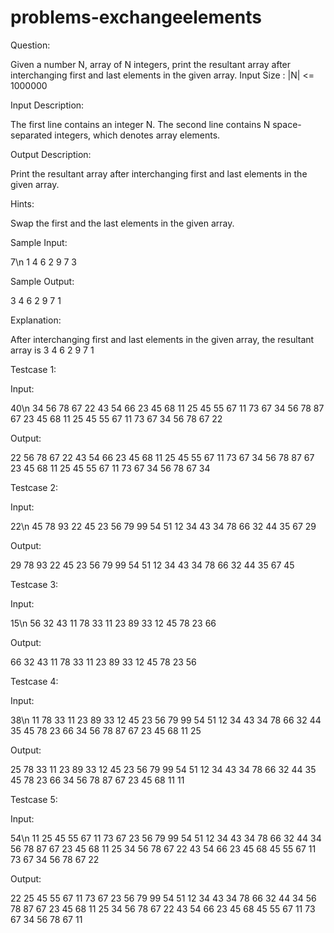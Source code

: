 # problems-exchangeelements

Question:

Given a number N, array of N integers, print the resultant array after interchanging first and last elements in the given array. Input Size : |N| <= 1000000

Input Description:

The first line contains an integer N. The second line contains N space-separated integers, which denotes array elements.

Output Description:

Print the resultant array after interchanging first and last elements in the given array.

Hints:

Swap the first and the last elements in the given array.

Sample Input:

7\n 
1 4 6 2 9 7 3

Sample Output:

3 4 6 2 9 7 1

Explanation:

After interchanging first and last elements in the given array, the resultant array is 3 4 6 2 9 7 1

Testcase 1:

Input:

40\n 
34 56 78 67 22 43 54 66 23 45 68 11 25 45 55 67 11 73 67 34 56 78 87 67 23 45 68 11 25 45 55 67 11 73 67 34 56 78 67 22

Output:

22 56 78 67 22 43 54 66 23 45 68 11 25 45 55 67 11 73 67 34 56 78 87 67 23 45 68 11 25 45 55 67 11 73 67 34 56 78 67 34

Testcase 2:

Input:

22\n
45 78 93 22 45 23 56 79 99 54 51 12 34 43 34 78 66 32 44 35 67 29

Output:

29 78 93 22 45 23 56 79 99 54 51 12 34 43 34 78 66 32 44 35 67 45

Testcase 3:

Input:

15\n
56 32 43 11 78 33 11 23 89 33 12 45 78 23 66

Output:

66 32 43 11 78 33 11 23 89 33 12 45 78 23 56

Testcase 4:

Input:

38\n
11 78 33 11 23 89 33 12 45 23 56 79 99 54 51 12 34 43 34 78 66 32 44 35 45 78 23 66 34 56 78 87 67 23 45 68 11 25

Output:

25 78 33 11 23 89 33 12 45 23 56 79 99 54 51 12 34 43 34 78 66 32 44 35 45 78 23 66 34 56 78 87 67 23 45 68 11 11

Testcase 5:

Input:

54\n
11 25 45 55 67 11 73 67 23 56 79 99 54 51 12 34 43 34 78 66 32 44 34 56 78 87 67 23 45 68 11 25 34 56 78 67 22 43 54 66 23 45 68 45 55 67 11 73 67 34 56 78 67 22

Output:

22 25 45 55 67 11 73 67 23 56 79 99 54 51 12 34 43 34 78 66 32 44 34 56 78 87 67 23 45 68 11 25 34 56 78 67 22 43 54 66 23 45 68 45 55 67 11 73 67 34 56 78 67 11
